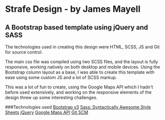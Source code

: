 # Strafe Design - by James Mayell
## A Bootstrap based template using jQuery and SASS

The technologies used in creating this design were HTML, SCSS, JS and Git for source control.

The main css file was compiled using two SCSS files, and the layout is fully responsive, working natively on both desktop and mobile devices. Using the Bootstrap column layout as a base, I was able to create this template with ease using some custom JS and a lot of SCSS markup.

This was a lot of fun to create, using the Google Maps API which I hadn't before used extensively, and working on the responsive elements of the design threw up some interesting challenges.

###Technologies used
[Bootstrap v3](http://getbootstrap.com/)
[Sass: Syntactically Awesome Style Sheets](http://sass-lang.com)
[jQuery](http://jquery.com)
[Google Maps API](https://developers.google.com/maps/web/)
[Git SCM](https://git-scm.com/)
